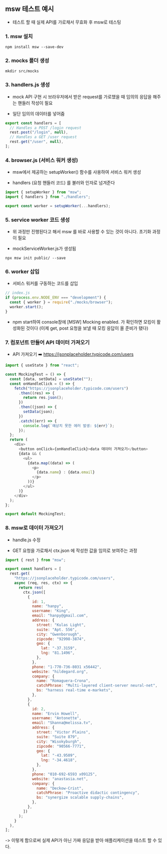 ## msw 테스트 예시

- 테스트 할 때 실제 API를 가로채서 무효화 후 msw로 테스팅

### 1. msw 설치

```
npm install msw --save-dev
```

### 2. mocks 폴더 생성

```
mkdir src/mocks
```

### 3. handlers.js 생성

- mock API 구현 시 브라우저에서 받은 request를 가로챘을 때 임의의 응답을 해주는 핸들러 작성이 필요

- 일단 임의의 데이터를 넣어줌

```javascript
export const handlers = [
  // Handles a POST /login request
  rest.post("/login", null),
  // Handles a GET /user request
  rest.get("/user", null),
];
```

### 4. browser.js (서비스 워커 생성)

- msw에서 제공하는 setupWorker() 함수를 사용하여 서비스 워커 생성

- handlers (요청 핸들러 코드) 를 불러와 인자로 넘겨준다

```javascript
import { setupWorker } from "msw";
import { handlers } from "./handlers";

export const worker = setupWorker(...handlers);
```

### 5. service worker 코드 생성

- 위 과정만 진행된다고 해서 msw 를 바로 사용할 수 있는 것이 아니다. 초기화 과정이 필요

- mockServiceWorker.js가 생성됨

```
npx msw init public/ --save
```

### 6. worker 삽입

- 서비스 워커를 구동하는 코드를 삽입

```javascript
// index.js
if (process.env.NODE_ENV === "development") {
  const { worker } = require("./mocks/browser");
  worker.start();
}
```

- npm start하여 console창에 [MSW] Mocking enabled. 가 확인하면 모킹이 활성화된 것이다 (이제 get, post 요청을 보낼 때 모킹 응답이 올 준비가 됐다)

### 7. 컴포넌트 만들어 API 데이터 가져오기

- API 가져오기 ➡️ https://jsonplaceholder.typicode.com/users

```javascript
import { useState } from "react";

const MockingTest = () => {
  const [data, setData] = useState("");
  const onHandleClick = () => {
    fetch("https://jsonplaceholder.typicode.com/users")
      .then((res) => {
        return res.json();
      })
      .then((json) => {
        setData(json);
      })
      .catch((err) => {
        console.log(`예상치 못한 에러 발생: ${err}`);
      });
  };
  return (
    <div>
      <button onClick={onHandleClick}>data 데이터 가져오기</button>
      {data && (
        <ul>
          {data.map((data) => (
            <p>
              {data.name} : {data.email}
            </p>
          ))}
        </ul>
      )}
    </div>
  );
};

export default MockingTest;
```

### 8. msw로 데이터 가져오기

- handle.js 수정

- GET 요청을 가로채서 ctx.json 에 작성한 값을 임의로 보여주는 과정

```javascript
import { rest } from "msw";

export const handlers = [
  rest.get(
    "https://jsonplaceholder.typicode.com/users",
    async (req, res, ctx) => {
      return res(
        ctx.json([
          {
            id: 1,
            name: "hanpy",
            username: "King",
            email: "hanpy@gmail.com",
            address: {
              street: "Kulas Light",
              suite: "Apt. 556",
              city: "Gwenborough",
              zipcode: "92998-3874",
              geo: {
                lat: "-37.3159",
                lng: "81.1496",
              },
            },
            phone: "1-770-736-8031 x56442",
            website: "hildegard.org",
            company: {
              name: "Romaguera-Crona",
              catchPhrase: "Multi-layered client-server neural-net",
              bs: "harness real-time e-markets",
            },
          },
          {
            id: 2,
            name: "Ervin Howell",
            username: "Antonette",
            email: "Shanna@melissa.tv",
            address: {
              street: "Victor Plains",
              suite: "Suite 879",
              city: "Wisokyburgh",
              zipcode: "90566-7771",
              geo: {
                lat: "-43.9509",
                lng: "-34.4618",
              },
            },
            phone: "010-692-6593 x09125",
            website: "anastasia.net",
            company: {
              name: "Deckow-Crist",
              catchPhrase: "Proactive didactic contingency",
              bs: "synergize scalable supply-chains",
            },
          },
        ])
      );
    }
  ),
];
```

-> 이렇게 함으로써 실제 API가 아닌 가짜 응답을 받아 애플리케이션을 테스트 할 수 있다.
